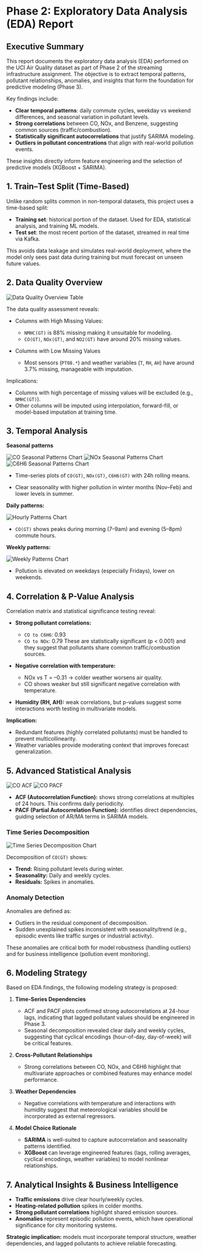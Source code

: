 # Phase 2: Exploratory Data Analysis (EDA) Report

## Executive Summary

This report documents the exploratory data analysis (EDA) performed on the UCI Air Quality dataset as part of Phase 2 of the streaming infrastructure assignment. The objective is to extract temporal patterns, pollutant relationships, anomalies, and insights that form the foundation for predictive modeling (Phase 3).

Key findings include:

- **Clear temporal patterns**: daily commute cycles, weekday vs weekend differences, and seasonal variation in pollutant levels.
- **Strong correlations** between CO, NOx, and Benzene, suggesting common sources (traffic/combustion).
- **Statistically significant autocorrelations** that justify SARIMA modeling.
- **Outliers in pollutant concentrations** that align with real-world pollution events.

These insights directly inform feature engineering and the selection of predictive models (XGBoost + SARIMA).

## 1. Train–Test Split (Time-Based)

Unlike random splits common in non-temporal datasets, this project uses a time-based split:

- **Training set**: historical portion of the dataset. Used for EDA, statistical analysis, and training ML models.
- **Test set**: the most recent portion of the dataset, streamed in real time via Kafka.

This avoids data leakage and simulates real-world deployment, where the model only sees past data during training but must forecast on unseen future values.

## 2. Data Quality Overview

![Data Quality Overview Table](../src/artifacts/data_quality_overview.png)

The data quality assessment reveals:

- Columns with High Missing Values:

  - `NMHC(GT)` is 88% missing making it unsuitable for modeling.
  - `CO(GT)`, `NOx(GT)`, and `NO2(GT)` have around 20% missing values.

- Columns with Low Missing Values
  - Most sensors (`PT08.*`) and weather variables (`T`, `RH`, `AH`) have around 3.7% missing, manageable with imputation.

Implications:

- Columns with high percentage of missing values will be excluded (e.g., `NMHC(GT)`).
- Other columns will be imputed using interpolation, forward-fill, or model-based imputation at training time.

## 3. Temporal Analysis

**Seasonal patterns**

![CO Seasonal Patterns Chart](<../src/artifacts/CO(GT)_timeseries.png>)
![NOx Seasonal Patterns Chart](<../src/artifacts/NOx(GT)_timeseries.png>)
![C6H6 Seasonal Patterns Chart](<../src/artifacts/C6H6(GT)_timeseries.png>)

- Time-series plots of `CO(GT)`, `NOx(GT)`, `C6H6(GT)` with 24h rolling means.

- Clear seasonality with higher pollution in winter months (Nov–Feb) and lower levels in summer.

**Daily patterns:**

![Hourly Patterns Chart](<../src/artifacts/CO(GT)_hourly.png>)

- `CO(GT)` shows peaks during morning (7–9am) and evening (5–8pm) commute hours.

**Weekly patterns:**

![Weekly Patterns Chart](<../src/artifacts/CO(GT)_weekly.png>)

- Pollution is elevated on weekdays (especially Fridays), lower on weekends.

## 4. Correlation & P-Value Analysis

Correlation matrix and statistical significance testing reveal:

- **Strong pollutant correlations:**

  - `CO to C6H6`: 0.93
  - `CO to NOx`: 0.79
    These are statistically significant (p < 0.001) and they suggest that pollutants share common traffic/combustion sources.

- **Negative correlation with temperature:**

  - NOx vs T = –0.31 → colder weather worsens air quality.
  - CO shows weaker but still significant negative correlation with temperature.

- **Humidity (RH, AH):** weak correlations, but p-values suggest some interactions worth testing in multivariate models.

**Implication:**

- Redundant features (highly correlated pollutants) must be handled to prevent multicollinearity.
- Weather variables provide moderating context that improves forecast generalization.

## 5. Advanced Statistical Analysis

![CO ACF](../src/artifacts/co_acf.png)
![CO PACF](../src/artifacts/co_pacf.png)

- **ACF (Autocorrelation Function):** shows strong correlations at multiples of 24 hours. This confirms daily periodicity.
- **PACF (Partial Autocorrelation Function):** identifies direct dependencies, guiding selection of AR/MA terms in SARIMA models.

### Time Series Decomposition

![Time Series Decomposition Chart](../src/artifacts/co_decomposition.png)

Decomposition of `CO(GT)` shows:

- **Trend:** Rising pollutant levels during winter.
- **Seasonality:** Daily and weekly cycles.
- **Residuals:** Spikes in anomalies.

### Anomaly Detection

Anomalies are defined as:

- Outliers in the residual component of decomposition.
- Sudden unexplained spikes inconsistent with seasonality/trend (e.g., episodic events like traffic surges or industrial activity).

These anomalies are critical both for model robustness (handling outliers) and for business intelligence (pollution event monitoring).

## 6. Modeling Strategy

Based on EDA findings, the following modeling strategy is proposed:

1. **Time-Series Dependencies**

   - ACF and PACF plots confirmed strong autocorrelations at 24-hour lags, indicating that lagged pollutant values should be engineered in Phase 3.
   - Seasonal decomposition revealed clear daily and weekly cycles, suggesting that cyclical encodings (hour-of-day, day-of-week) will be critical features.

2. **Cross-Pollutant Relationships**

   - Strong correlations between CO, NOx, and C6H6 highlight that multivariate approaches or combined features may enhance model performance.

3. **Weather Dependencies**

   - Negative correlations with temperature and interactions with humidity suggest that meteorological variables should be incorporated as external regressors.

4. **Model Choice Rationale**
   - **SARIMA** is well-suited to capture autocorrelation and seasonality patterns identified.
   - **XGBoost** can leverage engineered features (lags, rolling averages, cyclical encodings, weather variables) to model nonlinear relationships.

## 7. Analytical Insights & Business Intelligence

- **Traffic emissions** drive clear hourly/weekly cycles.
- **Heating-related pollution** spikes in colder months.
- **Strong pollutant correlations** highlight shared emission sources.
- **Anomalies** represent episodic pollution events, which have operational significance for city monitoring systems.

**Strategic implication:** models must incorporate temporal structure, weather dependencies, and lagged pollutants to achieve reliable forecasting.
